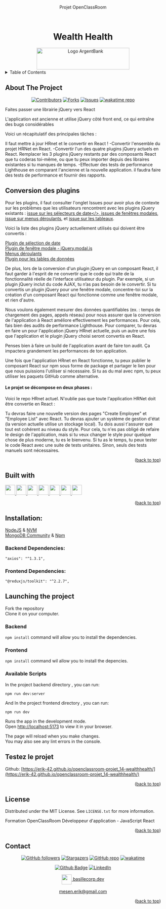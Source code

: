 <div align="center">
<p>Projet OpenClassRoom</p>
</div>
<a name="readme-top"></a>

<!-- PROJECT LOGO -->
<br />
<div align="center">
  <h1>Wealth Health</h1>
  <a href="https://github.com/Erik-42">
    <img src="./frontend/src/assets/img/logo/argentBankLogo.png" alt="Logo ArgentBank" width="300" height="70">
  </a>
</div>

<!-- TABLE OF CONTENTS -->
<details>
  <summary>Table of Contents</summary>
  <ol>
    <li> <a href="#about-the-project">About The Project</a></li>
    <li><a href="#built-with">Built With</a></li>
    <li><a href="#testez-le-projet">Testez le projet</a></li>
    <li><a href="#license">License</a></li>
    <li><a href="#contact">Contact</a></li>
  </ol>
</details>

<!-- ABOUT THE PROJECT -->

## About The Project

<div align="center">

[![Contributors][contributors-shield]][contributors-url]
[![Forks][forks-shield]][forks-url]
[![Issues][issues-shield]][issues-url]
[![wakatime repo](https://wakatime.com/badge/github/Erik-42/openclassroom-projet_14-wealthhealth.svg)](https://wakatime.com/badge/github/Erik-42/openclassroom-projet_14-wealthhealth)

</div>
Faites passer une librairie jQuery vers React
<p></p>
L'application est ancienne et utilise jQuery côté front end, ce qui entraîne des bugs considérables

Voici un récapitulatif des principales tâches :

Il faut mettre à jour HRnet et le convertir en React !
-Convertir l'ensemble du projet HRNet en React.
-Convertir l'un des quatre plugins jQuery actuels en React. Remplacer les 3 plugins jQuery restants par des composants React que tu coderas toi-même, ou que tu peux importer depuis des libraires existantes si tu manques de temps.
-Effectuer des tests de performance Lighthouse en comparant l'ancienne et la nouvelle application.
il faudra faire des tests de performance et fournir des rapports.

## Conversion des plugins

Pour les plugins, il faut consulter l'onglet Issues pour avoir plus de contexte sur les problèmes que les utilisateurs rencontrent avec les plugins jQuery existants : <a href="https://github.com/OpenClassrooms-Student-Center/P12_Front-end/issues/1">issue sur les sélecteurs de date</>, <a href="https://github.com/OpenClassrooms-Student-Center/P12_Front-end/issues/3">issues de fenêtres modales</a>, <a href="https://github.com/OpenClassrooms-Student-Center/P12_Front-end/issues/4">issue sur menus déroulants</a>, et <a href="https://github.com/OpenClassrooms-Student-Center/P12_Front-end/issues/2">issue sur les tableaux</a>.

Voici la liste des plugins jQuery actuellement utilisés qui doivent être convertis :

<a href="https://github.com/xdan/datetimepicker">Plugin de sélection de date</a>
<br>
<a href="https://github.com/kylefox/jquery-modal">Plugin de fenêtre modale - jQuery.modal.js</a>
<br>
<a href="https://github.com/jquery/jquery-ui/blob/main/ui/widgets/selectmenu.js">Menus déroulants</a>
<br>
<a href="https://github.com/DataTables/DataTables">Plugin pour les tables de données</a>

De plus, lors de la conversion d'un plugin jQuery en un composant React, il faut garder à l'esprit de ne convertir que le code qui traite de la fonctionnalité réelle de l'interface utilisateur du plugin. Par exemple, si un plugin jQuery inclut du code AJAX, tu n’as pas besoin de le convertir. Si tu convertis un plugin jQuery pour une fenêtre modale, concentre-toi sur la création d'un composant React qui fonctionne comme une fenêtre modale, et rien d'autre.

Nous voulons également mesurer des données quantifiables (ex. : temps de chargement des pages, appels réseau) pour nous assurer que la conversion de l'application à React améliore effectivement les performances. Pour cela, fais bien des audits de performance Lighthouse. Pour comparer, tu devras en faire un pour l'application jQuery HRnet actuelle, puis un autre une fois que l'application et le plugin jQuery choisi seront convertis en React.

Penses bien à faire un build de l'application avant de faire ton audit. Ça impactera grandement les performances de ton application.

Une fois que l'application HRnet en React fonctionne, tu peux publier le composant React sur npm sous forme de package et partager le lien pour que nous puissions l'utiliser si nécessaire. Si tu as du mal avec npm, tu peux utiliser les paquets GitHub comme alternative.

#### Le projet se décompose en deux phases :

<p></p>
Voici le repo HRnet actuel. N'oublie pas que toute l'application HRNet doit être convertie en React :

Tu devras faire une nouvelle version des pages "Create Employee" et "Employee List" avec React.
Tu devras ajouter un système de gestion d'état (la version actuelle utilise un stockage local).
Tu dois aussi t'assurer que tout est cohérent au niveau du style. Pour cela, tu n'es pas obligé de refaire le design de l'application, mais si tu veux changer le style pour quelque chose de plus moderne, tu es le bienvenu.
Si tu as le temps, tu peux tester le code React avec une suite de tests unitaires. Sinon, seuls des tests manuels sont nécessaires.

<p align="right">(<a href="#readme-top">back to top</a>)</p>

## Built with

<p> </p>
<a href=https://github.com/Erik-42?tab=repositories&q=&type=&language=html&sort= > <img width ='32px' height='32px' src ='https://raw.githubusercontent.com/rahulbanerjee26/githubAboutMeGenerator/main/icons/html.svg'> </a>
<a href=https://github.com/Erik-42?tab=repositories&q=&type=&language=css&sort= > <img width ='32px' height='32px' src ='https://raw.githubusercontent.com/rahulbanerjee26/githubAboutMeGenerator/main/icons/css.svg'> </a>
<a href= https://github.com/Erik-42?tab=repositories&q=&type=&language=sass&sort= > <img width ='32px' height='32px' src ='https://raw.githubusercontent.com/rahulbanerjee26/githubAboutMeGenerator/main/icons/sass.svg'> </a>
<a href=https://github.com/Erik-42?tab=repositories&q=&type=&language=javascript&sort= > <img width ='32px' height='32px' src ='https://raw.githubusercontent.com/rahulbanerjee26/githubAboutMeGenerator/main/icons/javascript.svg'> </a>
<a href=https://github.com/Erik-42?tab=repositories&q=&type=&language=reactjs&sort= > <img width ='32px' height='32px' src ='https://raw.githubusercontent.com/rahulbanerjee26/githubAboutMeGenerator/main/icons/reactjs.svg'> </a>
<a href=https://github.com/Erik-42?tab=repositories&q=&type=&language=redux&sort= > <img width ='32px' height='32px' src ='https://raw.githubusercontent.com/rahulbanerjee26/githubAboutMeGenerator/main/icons/redux.svg'> </a>
<a href= https://github.com/Erik-42?tab=repositories&q=&type=&language=github&sort= > <img width ='32px' height='32px' src ='https://raw.githubusercontent.com/rahulbanerjee26/githubAboutMeGenerator/main/icons/github.svg'> </a>

<p align="right">(<a href="#readme-top">back to top</a>)</p>

## Installation:

<div>
<a href=https://nodejs.org>NodeJS</a> & <a href=https://github.com/coreybutler/nvm-windows>NVM</a>
</div>
<div>
<a href=https://www.mongodb.com/try/download/community-edition/releases>MongoDB Community</a> & <a href=https://npmjs.com>Npm</a>
</div>

### Backend Dependencies:

    "axios": "^1.3.1",

### Frontend Dependencies:

    "@reduxjs/toolkit": "^2.2.7",

## Launching the project

Fork the repository<br>
Clone it on your computer.

### Backend

`npm install` command will allow you to install the dependencies.

### Frontend

`npm install` command wil allow you to install the depencies.

### Available Scripts

In the project backend directory , you can run:

`npm run dev:server`

And
In the project frontend directory , you can run:

`npm run dev`

Runs the app in the development mode.\
Open [http://localhost:5173](http://localhost:5173) to view it in your browser.

The page will reload when you make changes.\
You may also see any lint errors in the console.

## Testez le projet

Github: [https://erik-42.github.io/openclassroom-projet_14-wealthhealth/](https://erik-42.github.io/openclassroom-projet_14-wealthhealth/)

<p align="right">(<a href="#readme-top">back to top</a>)</p>

## License

Distributed under the MIT License. See `LICENSE.txt` for more information.

Formation OpenClassRoom Développeur d'application - JavaScript React

<p align="right">(<a href="#readme-top">back to top</a>)</p>

## Contact

<div align="center">

[![GitHub followers][github followers-shield]][github followers-url]
[![Stargazers][stars-shield]][stars-url]
[![GitHub repo][github repo-shield]][github repo-url]
[![wakatime](https://wakatime.com/badge/user/f84d00d8-fee3-4ca3-803d-3daa3c7053a5.svg)](https://wakatime.com/@f84d00d8-fee3-4ca3-803d-3daa3c7053a5)

[![Github Badge][github badge-shield]][github badge-url]
[![LinkedIn][linkedin-shield]][linkedin-url]

<a href = 'https://basillecorp.dev'> <img width = '32px' align= 'center' src="https://raw.githubusercontent.com/rahulbanerjee26/githubAboutMeGenerator/main/icons/portfolio.png"/> basillecorp.dev</a>

mesen.erik@gmail.com

</div>

<p align="right">(<a href="#readme-top">back to top</a>)</p>

<!-- MARKDOWN LINKS & IMAGES -->
<!-- https://www.markdownguide.org/basic-syntax/#reference-style-links -->

[product-screenshot]: ./images/screenshot.png
[wakatime-shield]: https://wakatime.com/badge/user/f84d00d8-fee3-4ca3-803d-3daa3c7053a5.svg
[wakatime-url]: https://wakatime.com/@f84d00d8-fee3-4ca3-803d-3daa3c7053a5
[github badge-shield]: https://img.shields.io/badge/Github-Erik--42-155?style=for-the-badge&logo=github
[github badge-url]: https://github.com/Erik-42
[github repo-shield]: https://img.shields.io/badge/Repositories-48-blue
[github repo-url]: https://github.com/Erik-42/Erik-42?tab=repositories
[github repo file count (file type)-shield]: https://img.shields.io/github/directory-file-count/Erik-42/openclassroom-projet_14-wealthhealth
[github repo file count (file type)-url]: https://github.com/directory-file-count/Erik-42/openclassroom-projet_14-wealthhealth
[github followers-shield]: https://img.shields.io/github/followers/Erik-42
[github followers-url]: https://github.com/followers/Erik-42
[github all releases-shield]: https://github.com/Erik-42/openclassroom-projet_14-wealthhealth/total
[github all releases-url]: https://github.com/Erik-42/openclassroom-projet_14-wealthhealth/releases
[github repo size-shield]: https://img.shields.io/github/repo-size/Erik-42/openclassroom-projet_14-wealthhealth
[github repo size-url]: https://github.com/Erik-42/openclassroom-projet_14-wealthhealth
[contributors-shield]: https://img.shields.io/github/contributors/Erik-42/openclassroom-projet_14-wealthhealth
[contributors-url]: https://github.com/Erik-42/openclassroom-projet_14-wealthhealth/graphs/contributors
[forks-shield]: https://img.shields.io/github/forks/Erik-42/openclassroom-projet_14-wealthhealth
[forks-url]: https://github.com/Erik-42/openclassroom-projet_14-wealthhealth/forks
[stars-shield]: https://img.shields.io/github/stars/Erik-42
[stars-url]: https://github.com/Erik-42?tab=stars
[issues-shield]: https://img.shields.io/github/issues-raw/Erik-42/openclassroom-projet_14-wealthhealth
[issues-url]: https://github.com/Erik-42/openclassroom-projet_14-wealthhealth/issues
[license-shield]: https://img.shields.io/github/license/Erik-42/openclassroom-projet_14-wealthhealth
[license-url]: https://github.com/Erik-42/openclassroom-projet_14-wealthhealth/blob/master/LICENSE.txt
[linkedin-shield]: https://img.shields.io/badge/-LinkedIn-black.svg?style=for-the-badge&logo=linkedin&colorB=555
[linkedin-url]: https://www.linkedin.com/in/erik-mesen/
[html-shield]: https://img.shields.io/badge/-LinkedIn-black.svg?style=for-the-badge&logo=linkedin&colorB=555
[html-url]: https://html.spec.whatwg.org/
[css-shield]: https://img.shields.io/badge/-LinkedIn-black.svg?style=for-the-badge&logo=linkedin&colorB=555
[css-url]: https://www.w3.org/TR/CSS/#css
[javascript-shield]: https://img.shields.io/badge/-LinkedIn-black.svg?style=for-the-badge&logo=linkedin&colorB=555
[javascript-url]: https://www.ecma-international.org/publications-and-standards/standards/ecma-262/
